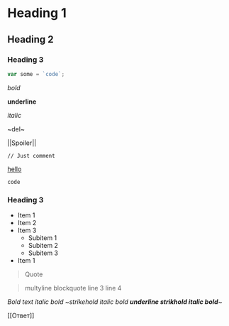 # Heading 1
## Heading 2
### Heading 3

```js
var some = `code`;
```

*bold*

__underline__

_italic_

~del~

||Spoiler||

```
// Just comment
```
[hello](https://site.com)

`code`
### Heading 3

* Item 1
* Item 2
* Item 3
    * Subitem 1
    * Subitem 2
    * Subitem 3
* Item 1

> Quote

> multyline
> blockquote
> line 3
> line 4

*Bold text _italic bold ~strikehold italic bold __underline strikhold italic bold__~_*

[[Ответ]]